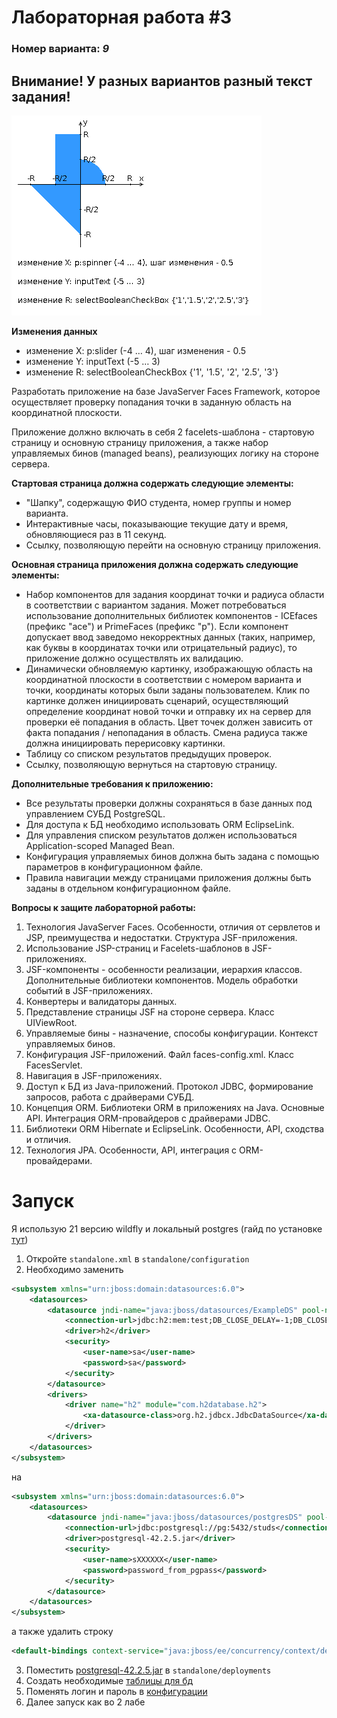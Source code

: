 # Лабораторная работа #3
### Номер варианта: _9_

## Внимание! У разных вариантов разный текст задания!

![image](1.png)

__Изменения данных__
- изменение X: p:slider (-4 … 4), шаг изменения - 0.5
- изменение Y: inputText (-5 … 3)
- изменение R: selectBooleanCheckBox {'1', '1.5', '2', '2.5', '3'}

Разработать приложение на базе JavaServer Faces Framework, которое осуществляет проверку попадания точки в заданную область на координатной плоскости.

Приложение должно включать в себя 2 facelets-шаблона - стартовую страницу и основную страницу приложения, а также набор управляемых бинов (managed beans), реализующих логику на стороне сервера.

__Стартовая страница должна содержать следующие элементы:__
- "Шапку", содержащую ФИО студента, номер группы и номер варианта.
- Интерактивные часы, показывающие текущие дату и время, обновляющиеся раз в 11 секунд.
- Ссылку, позволяющую перейти на основную страницу приложения.

__Основная страница приложения должна содержать следующие элементы:__
- Набор компонентов для задания координат точки и радиуса области в соответствии с вариантом задания. Может потребоваться использование дополнительных библиотек компонентов - ICEfaces (префикс "ace") и PrimeFaces (префикс "p"). Если компонент допускает ввод заведомо некорректных данных (таких, например, как буквы в координатах точки или отрицательный радиус), то приложение должно осуществлять их валидацию.
- Динамически обновляемую картинку, изображающую область на координатной плоскости в соответствии с номером варианта и точки, координаты которых были заданы пользователем. Клик по картинке должен инициировать сценарий, осуществляющий определение координат новой точки и отправку их на сервер для проверки её попадания в область. Цвет точек должен зависить от факта попадания / непопадания в область. Смена радиуса также должна инициировать перерисовку картинки.
- Таблицу со списком результатов предыдущих проверок.
- Ссылку, позволяющую вернуться на стартовую страницу.

__Дополнительные требования к приложению:__
- Все результаты проверки должны сохраняться в базе данных под управлением СУБД PostgreSQL.
- Для доступа к БД необходимо использовать ORM EclipseLink.
- Для управления списком результатов должен использоваться Application-scoped Managed Bean.
- Конфигурация управляемых бинов должна быть задана с помощью параметров в конфигурационном файле.
- Правила навигации между страницами приложения должны быть заданы в отдельном конфигурационном файле.

__Вопросы к защите лабораторной работы:__
1. Технология JavaServer Faces. Особенности, отличия от сервлетов и JSP, преимущества и недостатки. Структура JSF-приложения.
2. Использование JSP-страниц и Facelets-шаблонов в JSF-приложениях.
3. JSF-компоненты - особенности реализации, иерархия классов. Дополнительные библиотеки компонентов. Модель обработки событий в JSF-приложениях.
4. Конвертеры и валидаторы данных.
5. Представление страницы JSF на стороне сервера. Класс UIViewRoot.
6. Управляемые бины - назначение, способы конфигурации. Контекст управляемых бинов.
7. Конфигурация JSF-приложений. Файл faces-config.xml. Класс FacesServlet.
8. Навигация в JSF-приложениях.
9. Доступ к БД из Java-приложений. Протокол JDBC, формирование запросов, работа с драйверами СУБД.
10. Концепция ORM. Библиотеки ORM в приложениях на Java. Основные API. Интеграция ORM-провайдеров с драйверами JDBC.
11. Библиотеки ORM Hibernate и EclipseLink. Особенности, API, сходства и отличия.
12. Технология JPA. Особенности, API, интеграция с ORM-провайдерами.

# Запуск
Я использую 21 версию wildfly и локальный postgres (гайд по установке [тут](https://github.com/CandyGoose/Programming_2_term_SE/tree/main/lab7))
1) Откройте `standalone.xml` в `standalone/configuration` 
2) Необходимо заменить
```xml
<subsystem xmlns="urn:jboss:domain:datasources:6.0">
    <datasources>
        <datasource jndi-name="java:jboss/datasources/ExampleDS" pool-name="ExampleDS" enabled="true" use-java-context="true" statistics-enabled="${wildfly.datasources.statistics-enabled:${wildfly.statistics-enabled:false}}">
            <connection-url>jdbc:h2:mem:test;DB_CLOSE_DELAY=-1;DB_CLOSE_ON_EXIT=FALSE</connection-url>
            <driver>h2</driver>
            <security>
                <user-name>sa</user-name>
                <password>sa</password>
            </security>
        </datasource>
        <drivers>
            <driver name="h2" module="com.h2database.h2">
                <xa-datasource-class>org.h2.jdbcx.JdbcDataSource</xa-datasource-class>
            </driver>
        </drivers>
    </datasources>
</subsystem>
```
на 
```xml
<subsystem xmlns="urn:jboss:domain:datasources:6.0">
    <datasources>
        <datasource jndi-name="java:jboss/datasources/postgresDS" pool-name="database-datasource-pg" enabled="true" use-java-context="false">
            <connection-url>jdbc:postgresql://pg:5432/studs</connection-url>
            <driver>postgresql-42.2.5.jar</driver>
            <security>
                <user-name>sXXXXXX</user-name>
                <password>password_from_pgpass</password>
            </security>
        </datasource>
    </datasources>
</subsystem>
```
а также удалить строку
```xml
<default-bindings context-service="java:jboss/ee/concurrency/context/default" datasource="java:jboss/datasources/ExampleDS" managed-executor-service="java:jboss/ee/concurrency/executor/default" managed-scheduled-executor-service="java:jboss/ee/concurrency/scheduler/default" managed-thread-factory="java:jboss/ee/concurrency/factory/default"/>
```
3) Поместить [postgresql-42.2.5.jar](https://github.com/CandyGoose/Web_programming_SE/tree/main/lab3/pg/postgresql-42.2.5.jar) в `standalone/deployments`
4) Создать необходимые [таблицы для бд](https://github.com/CandyGoose/Web_programming_SE/blob/main/lab3/result_table.sql)
5) Поменять логин и пароль в [конфигурации](https://github.com/CandyGoose/Web_programming_SE/blob/main/lab3/src/main/resources/META-INF/persistence.xml)
6) Далее запуск как во 2 лабе

